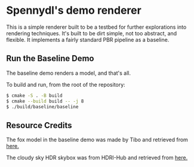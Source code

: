 # Spennydl's demo renderer

This is a simple renderer built to be a testbed for further explorations
into rendering techniques. It's built to be dirt simple, not too abstract, 
and flexible. It implements a fairly standard PBR pipeline as a baseline.

## Run the Baseline Demo

The baseline demo renders a model, and that's all.

To build and run, from the root of the repository:

```sh
$ cmake -S . -B build
$ cmake --build build -- -j 8
$ ./build/baseline/baseline
```

## Resource Credits

The fox model in the baseline demo was made by Tibo and retrieved from [here.](https://gtibo.itch.io/hooded-fox)

The cloudy sky HDR skybox was from HDRI-Hub and retrieved from [here.](https://www.hdri-hub.com/hdrishop/freesamples/freehdri/item/76-hdr-sky-cloudy)
